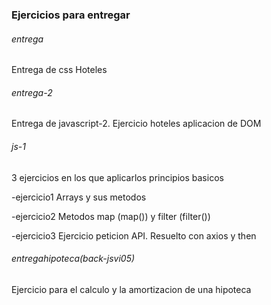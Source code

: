 ### Ejercicios para entregar

###### entrega
Entrega de css Hoteles

###### entrega-2
Entrega de javascript-2. Ejercicio hoteles aplicacion de DOM

###### js-1 
3 ejercicios en los que aplicarlos principios basicos


-ejercicio1
Arrays y sus metodos

-ejercicio2
Metodos map (map()) y filter (filter())

-ejercicio3
Ejercicio peticion API. Resuelto con axios y then




###### entregahipoteca(back-jsvi05)

Ejercicio para el calculo y la amortizacion de una hipoteca



